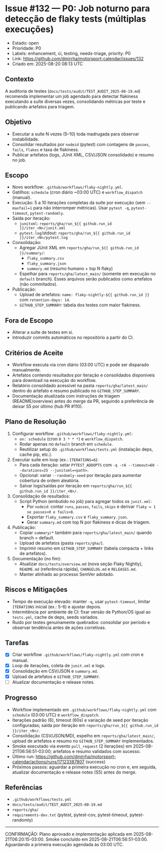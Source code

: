 # Issue #132 — P0: Job noturno para detecção de flaky tests (múltiplas execuções)

- Estado: open
- Prioridade: P0
- Labels: enhancement, ci, testing, needs-triage, priority: P0
- Link: https://github.com/dmirrha/motorsport-calendar/issues/132
- Criado em: 2025-08-20 08:13 UTC

## Contexto
A auditoria de testes (`docs/tests/audit/TEST_AUDIT_2025-08-19.md`) recomenda implementar um job agendado para detectar flakiness executando a suíte diversas vezes, consolidando métricas por teste e publicando artefatos para triagem.

## Objetivo
- Executar a suíte N vezes (5–10) toda madrugada para observar instabilidade.
- Consolidar resultados por `nodeid` (pytest) com contagens de `passes`, `fails`, `flakes` e taxa de flakiness.
- Publicar artefatos (logs, JUnit XML, CSV/JSON consolidado) e resumo no job.

## Escopo
- Novo workflow: `.github/workflows/flaky-nightly.yml`.
- Gatilhos: `schedule` (cron diário ~03:00 UTC) e `workflow_dispatch` (manual).
- Execução: 5 a 10 iterações completas da suíte por execução (sem `--maxfail=1` para não interromper métricas). Usar `pytest -q`, `pytest-timeout`, `pytest-randomly`.
- Saída por iteração:
  - `junitxml`: `reports/gha/run_${{ github.run_id }}/iter_<N>/junit.xml`
  - `pytest.log`/stdout: `reports/gha/run_${{ github.run_id }}/iter_<N>/pytest.log`
- Consolidação:
  - Agregar JUnit XML em `reports/gha/run_${{ github.run_id }}/summary/`:
    - `flaky_summary.csv`
    - `flaky_summary.json`
    - `summary.md` (resumo humano + top N flaky)
  - Espelhar para `reports/gha/latest_main/` (somente em execução no `default` branch). Esses arquivos serão publicados como artefatos (não commitados).
- Publicação:
  - Upload de artefatos: `name: flaky-nightly-${{ github.run_id }}` com `retention-days: 14`.
  - `GITHUB_STEP_SUMMARY`: tabela dos testes com maior flakiness.

## Fora de Escopo
- Alterar a suíte de testes em si.
- Introduzir commits automáticos no repositório a partir do CI.

## Critérios de Aceite
- Workflow executa via cron diário (03:00 UTC) e pode ser disparado manualmente.
- Artefatos contendo resultados por iteração e consolidados disponíveis para download na execução do workflow.
- Relatório consolidado acessível na pasta `reports/gha/latest_main/` dentro do artefato e resumo publicado no `GITHUB_STEP_SUMMARY`.
- Documentação atualizada com instruções de triagem (README/overview) antes do merge da PR, seguindo a preferência de deixar S5 por último (hub PR #110).

## Plano de Resolução
1) Configurar workflow `.github/workflows/flaky-nightly.yml`:
   - `on: schedule` (cron `0 3 * * *`) e `workflow_dispatch`.
   - Rodar apenas no `default` branch em `schedule`.
   - Reutilizar setup do `.github/workflows/tests.yml` (instalação deps, cache pip, etc.).
2) Executar suíte em loop (ex.: `ITERATIONS=6`):
   - Para cada iteração: setar `PYTEST_ADDOPTS` com `-q -rA --timeout=60 --durations=25 --junitxml=<path>`.
   - Opcional: variar `--randomly-seed` por iteração para aumentar cobertura de ordem aleatória.
   - Salvar logs/saídas por iteração em `reports/gha/run_${{ github.run_id }}/iter_<N>/`.
3) Consolidação de resultados:
   - Script Python (embutido no job) para agregar todos os `junit.xml`:
     - Por `nodeid`: contar `runs`, `passes`, `fails`, `skips` e derivar `flaky = 1 se passes>0 e fails>0`.
     - Exportar `flaky_summary.csv` e `flaky_summary.json`.
     - Gerar `summary.md` com top N por flakiness e dicas de triagem.
4) Publicação:
   - Copiar `summary/*` também para `reports/gha/latest_main/` quando branch = default.
   - Upload de artefatos (pasta `reports/gha/`).
   - Imprimir resumo em `GITHUB_STEP_SUMMARY` (tabela compacta + links de artefatos).
5) Documentação (no fim):
   - Atualizar `docs/tests/overview.md` (nova seção Flaky Nightly), `README.md` (referência rápida), `CHANGELOG.md` e `RELEASES.md`.
   - Manter alinhado ao processo SemVer adotado.

## Riscos e Mitigações
- Tempo de execução elevado: manter `-q`, usar `pytest-timeout`, limitar `ITERATIONS` inicial (ex.: 5-6) e ajustar depois.
- Intermitência por ambiente de CI: fixar versão de Python/OS igual ao `tests.yml`, cache de deps, seeds variados.
- Ruído por testes genuinamente quebrados: consolidar por período e observar tendência antes de ações corretivas.

## Tarefas
- [x] Criar workflow `.github/workflows/flaky-nightly.yml` com cron e manual.
- [x] Loop de iterações, coleta de `junit.xml` e logs.
- [x] Consolidação em CSV/JSON e `summary.md`.
- [x] Upload de artefatos e `GITHUB_STEP_SUMMARY`.
- [ ] Atualizar documentação e release notes.

## Progresso
- Workflow implementado em `.github/workflows/flaky-nightly.yml` com `schedule` (03:00 UTC) e `workflow_dispatch`.
- Iterações padrão (6), timeout (60s) e variação de seed por iteração configuradas; saída por iteração em `reports/gha/run_${{ github.run_id }}/iter_<N>/`.
- Consolidação (CSV/JSON/MD), espelho em `reports/gha/latest_main/`, upload de artefatos e resumo no `GITHUB_STEP_SUMMARY` implementados.
- Smoke executado via evento `pull_request` (2 iterações) em 2025-08-21T06:56:51-03:00; artefatos e resumo validados com sucesso.
- Último run: https://github.com/dmirrha/motorsport-calendar/actions/runs/17123387807 (success)
- Próximos passos: aguardar a primeira execução no cron e, em seguida, atualizar documentação e release notes (S5) antes do merge.

## Referências
- `.github/workflows/tests.yml`
- `docs/tests/audit/TEST_AUDIT_2025-08-19.md`
- `reports/gha/`
- `requirements-dev.txt` (pytest, pytest-cov, pytest-timeout, pytest-randomly)

---

CONFIRMAÇÃO: Plano aprovado e implementação aplicada em 2025-08-21T06:20:15-03:00. Smoke concluído em 2025-08-21T06:56:51-03:00. Aguardando a primeira execução agendada às 03:00 UTC.

